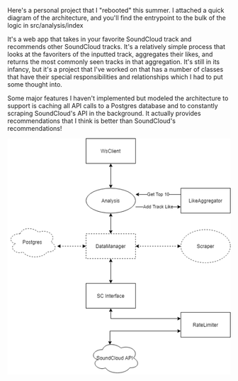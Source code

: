 Here's a personal project that I "rebooted" this summer. I attached a quick diagram of the architecture, and you'll find the entrypoint to the bulk of the logic in src/analysis/index

It's a web app that takes in your favorite SoundCloud track and recommends other SoundCloud tracks. It's a relatively simple process that looks at the favoriters of the inputted track, aggregates their likes, and returns the most commonly seen tracks in that aggregation. It's still in its infancy, but it's a project that I've worked on that has a number of classes that have their special responsibilities and relationships which I had to put some thought into.

Some major features I haven't implemented but modeled the architecture to support is caching all API calls to a Postgres database and to constantly scraping SoundCloud's API in the background. It actually provides recommendations that I think is better than SoundCloud's recommendations!

![Diagram](diagram.png)
